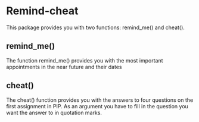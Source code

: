 # Remind-cheat
This package provides you with two functions: remind_me() and cheat().

## remind_me()
The function remind_me() provides you with the most important appointments in the near future  and their dates

## cheat()
The cheat() function provides you with the answers to four questions on the first assignment in PIP. As an argument you have to fill in the question
you want the answer to in quotation marks.
